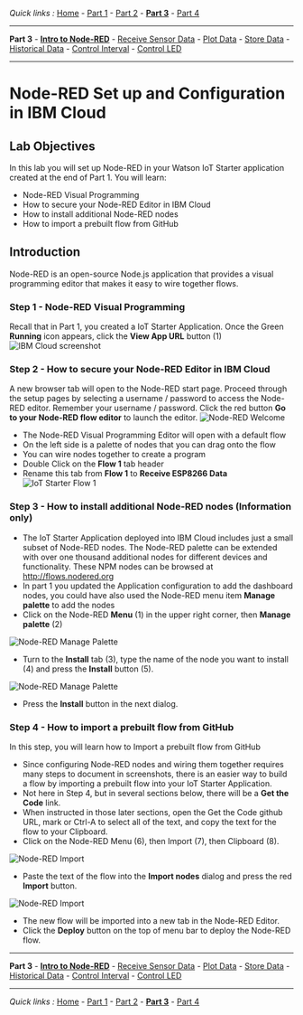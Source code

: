 *Quick links :*
[Home](/README.md) - [Part 1](../part1/README.md) - [Part 2](../part2/README.md) - [**Part 3**](../part3/README.md) - [Part 4](../part4/README.md)
***
**Part 3** - [**Intro to Node-RED**](NODERED.md) - [Receive Sensor Data](DHTDATA.md) - [Plot Data](DASHBOARD.md) - [Store Data](CLOUDANT.md) - [Historical Data](HISTORY.md) - [Control Interval](INTERVAL.md) - [Control LED](LED.md)
***

# Node-RED Set up and Configuration in IBM Cloud

## Lab Objectives

In this lab you will set up Node-RED in your Watson IoT Starter application created at the end of Part 1.  You will learn:

- Node-RED Visual Programming
- How to secure your Node-RED Editor in IBM Cloud
- How to install additional Node-RED nodes
- How to import a prebuilt flow from GitHub

## Introduction

Node-RED is an open-source
Node.js application that provides a visual programming editor that makes it easy to wire together flows.

### Step 1 - Node-RED Visual Programming

Recall that in Part 1, you created a IoT Starter Application. Once the Green **Running** icon appears, click the **View App URL** button (1)
![IBM Cloud screenshot](screenshots/ESP8266-IoTStarter.png)

### Step 2 - How to secure your Node-RED Editor in IBM Cloud

A new browser tab will open to the Node-RED start page. Proceed through the setup pages by selecting a username / password to access the Node-RED editor. Remember your username / password. Click the red button **Go to your Node-RED flow editor** to launch the editor.
![Node-RED Welcome](screenshots/Node-RED-Welcome.png)

- The Node-RED Visual Programming Editor will open with a default flow
- On the left side is a palette of nodes that you can drag onto the flow
- You can wire nodes together to create a program
- Double Click on the **Flow 1** tab header
- Rename this tab from **Flow 1** to **Receive ESP8266 Data**
  ![IoT Starter Flow 1](screenshots/Starter-RenameTab.png)

### Step 3 - How to install additional Node-RED nodes (Information only)

- The IoT Starter Application deployed into IBM Cloud includes just a small subset of Node-RED nodes. The Node-RED palette can be extended with over one thousand additional nodes for different devices and functionality. These NPM nodes can be browsed at <http://flows.nodered.org>
- In part 1 you updated the Application configuration to add the dashboard nodes, you could have also used the Node-RED menu item **Manage palette** to add the nodes
- Click on the Node-RED **Menu** (1) in the upper right corner, then **Manage palette** (2)

![Node-RED Manage Palette](screenshots/Node-RED-ManagePalette-a.png)

- Turn to the **Install** tab (3), type the name of the node you want to install (4) and press the **Install** button (5).

![Node-RED Manage Palette](screenshots/Node-RED-ManagePalette-b.png)

- Press the **Install** button in the next dialog.

### Step 4 - How to import a prebuilt flow from GitHub

In this step, you will learn how to Import a prebuilt flow from GitHub

- Since configuring Node-RED nodes and wiring them together requires many steps to document in screenshots, there is an easier way to build a flow by importing a prebuilt flow into your IoT Starter Application.
- Not here in Step 4, but in several sections below, there will be a **Get the Code** link.
- When instructed in those later sections, open the Get the Code github URL, mark or Ctrl-A to select all of the text, and copy the text for the flow to your Clipboard.
- Click on the Node-RED Menu (6), then Import (7), then Clipboard (8).

![Node-RED Import](screenshots/Node-RED-Import-a.png)

- Paste the text of the flow into the **Import nodes** dialog and press the red **Import** button.

![Node-RED Import](screenshots/Node-RED-Import-b.png)

- The new flow will be imported into a new tab in the Node-RED Editor.
- Click the **Deploy** button on the top of menu bar to deploy the Node-RED flow.

***
**Part 3** - [**Intro to Node-RED**](NODERED.md) - [Receive Sensor Data](DHTDATA.md) - [Plot Data](DASHBOARD.md) - [Store Data](CLOUDANT.md) - [Historical Data](HISTORY.md) - [Control Interval](INTERVAL.md) - [Control LED](LED.md)
***
*Quick links :*
[Home](/README.md) - [Part 1](../part1/README.md) - [Part 2](../part2/README.md) - [**Part 3**](../part3/README.md) - [Part 4](../part4/README.md)

